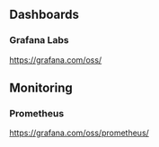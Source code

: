 
## Dashboards

### Grafana Labs
https://grafana.com/oss/


## Monitoring

### Prometheus
https://grafana.com/oss/prometheus/
